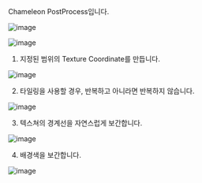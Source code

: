 Chameleon PostProcess입니다.

![image](https://github.com/kbmhansungb/ourHome/assets/56149613/d6f91850-dd68-49a5-b242-848889241d62)

![image](https://github.com/kbmhansungb/ourHome/assets/56149613/04daf081-7f91-4b80-81b5-ffad5ba95c7a)

1. 지정된 범위의 Texture Coordinate를 만듭니다.

![image](https://github.com/kbmhansungb/ourHome/assets/56149613/d1f24877-43e9-4c8c-befe-5a7f01524583)

2. 타일링을 사용할 경우, 반복하고 아니라면 반복하지 않습니다.

![image](https://github.com/kbmhansungb/ourHome/assets/56149613/eda19c0e-d55e-4fd4-bdb8-bcfe8ec8e3b1)

3. 텍스쳐의 경계선을 자연스럽게 보간합니다.

![image](https://github.com/kbmhansungb/ourHome/assets/56149613/845abe36-aa18-4134-80eb-c6c3179a8afb)

4. 배경색을 보간합니다.

![image](https://github.com/kbmhansungb/ourHome/assets/56149613/04d3d5a8-7707-4a3c-b08d-ee45fec3833d)
